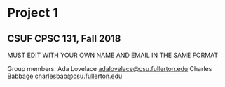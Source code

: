 # Project 1
## CSUF CPSC 131, Fall 2018

MUST EDIT WITH YOUR OWN NAME AND EMAIL IN THE SAME FORMAT

Group members:
Ada Lovelace adalovelace@csu.fullerton.edu
Charles Babbage charlesbab@csu.fullerton.edu

